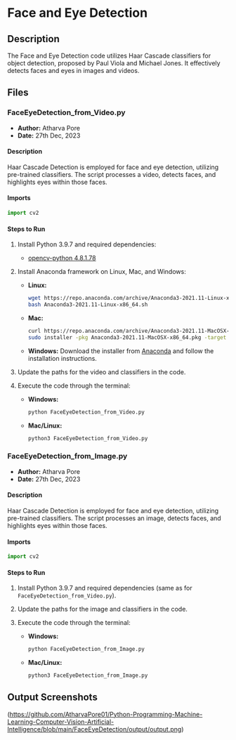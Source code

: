 # Face and Eye Detection

## Description
The Face and Eye Detection code utilizes Haar Cascade classifiers for object detection, proposed by Paul Viola and Michael Jones. It effectively detects faces and eyes in images and videos.

## Files

### FaceEyeDetection_from_Video.py

- **Author:** Atharva Pore
- **Date:** 27th Dec, 2023

#### Description
Haar Cascade Detection is employed for face and eye detection, utilizing pre-trained classifiers. The script processes a video, detects faces, and highlights eyes within those faces.

#### Imports
```python
import cv2
```

#### Steps to Run
1. Install Python 3.9.7 and required dependencies:
   - [opencv-python 4.8.1.78](https://pypi.org/project/opencv-python/4.8.1.78/)

2. Install Anaconda framework on Linux, Mac, and Windows:
   - **Linux:**
     ```bash
     wget https://repo.anaconda.com/archive/Anaconda3-2021.11-Linux-x86_64.sh
     bash Anaconda3-2021.11-Linux-x86_64.sh
     ```

   - **Mac:**
     ```bash
     curl https://repo.anaconda.com/archive/Anaconda3-2021.11-MacOSX-x86_64.pkg -o Anaconda3-2021.11-MacOSX-x86_64.pkg
     sudo installer -pkg Anaconda3-2021.11-MacOSX-x86_64.pkg -target /
     ```

   - **Windows:**
     Download the installer from [Anaconda](https://www.anaconda.com/products/distribution#windows) and follow the installation instructions.

3. Update the paths for the video and classifiers in the code.

4. Execute the code through the terminal:
   - **Windows:**
     ```bash
     python FaceEyeDetection_from_Video.py
     ```

   - **Mac/Linux:**
     ```bash
     python3 FaceEyeDetection_from_Video.py
     ```

### FaceEyeDetection_from_Image.py

- **Author:** Atharva Pore
- **Date:** 27th Dec, 2023

#### Description
Haar Cascade Detection is employed for face and eye detection, utilizing pre-trained classifiers. The script processes an image, detects faces, and highlights eyes within those faces.

#### Imports
```python
import cv2
```

#### Steps to Run
1. Install Python 3.9.7 and required dependencies (same as for `FaceEyeDetection_from_Video.py`).

2. Update the paths for the image and classifiers in the code.

3. Execute the code through the terminal:
   - **Windows:**
     ```bash
     python FaceEyeDetection_from_Image.py
     ```

   - **Mac/Linux:**
     ```bash
     python3 FaceEyeDetection_from_Image.py
     ```

## Output Screenshots
(https://github.com/AtharvaPore01/Python-Programming-Machine-Learning-Computer-Vision-Artificial-Intelligence/blob/main/FaceEyeDetection/output/output.png)
```